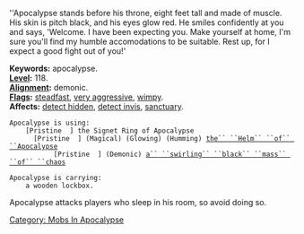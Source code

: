 ''Apocalypse stands before his throne, eight feet tall and made of
muscle. His skin is pitch black, and his eyes glow red. He smiles
confidently at you and says, 'Welcome. I have been expecting you. Make
yourself at home, I'm sure you'll find my humble accomodations to be
suitable. Rest up, for I expect a good fight out of you!'

**Keywords:** apocalypse.  
**[Level](Level "wikilink"):** 118.  
**[Alignment](Alignment "wikilink"):** demonic.  
**[Flags](:Category:_Mob_Types "wikilink"):**
[steadfast](Sentinel_Mobs "wikilink"), [very
aggressive](Aggressive_Mobs "wikilink"),
[wimpy](Wimpy_Mobs "wikilink").  
**Affects:** [detect hidden](Detect_Hidden "wikilink"), [detect
invis](Detect_Invis "wikilink"), [sanctuary](Sanctuary "wikilink").  

`Apocalypse is using:`  
<worn on finger>`    [Pristine  ] the Signet Ring of Apocalypse`  
<worn on head>`      [Pristine  ] (Magical) (Glowing) (Humming) `[`the`` ``Helm`` ``of`` ``Apocalypse`](Helm_Of_Apocalypse "wikilink")  
<wielded>`           [Pristine  ] (Demonic) `[`a`` ``swirling`` ``black`` ``mass`` ``of`` ``chaos`](Swirling_Black_Mass_Of_Chaos "wikilink")

`Apocalypse is carrying:`  
`    a wooden lockbox.`

Apocalypse attacks players who sleep in his room, so avoid doing so.

[Category: Mobs In Apocalypse](Category:_Mobs_In_Apocalypse "wikilink")
